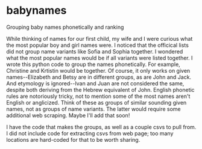 # babynames
Grouping baby names phonetically and ranking

While thinking of names for our first child, my wife and I were curious what the most 
popular boy and girl names were.  I noticed that the officical lists did not group name variants like Sofia and Sophia together.  I wondered what the most popular names would be if all variants were listed together.
I wrote this python code to group the names phonetically.  For example, Christine and Krtistin would be together.  Of course, it only works on given names--Elizabeth and Betsy are in different groups, as are John and Jack.  And etymology is ignored--Ivan and Juan are not considered the same, despite both deriving from the Hebrew equivalent of John.  English phonetic rules are notoriously tricky, not to mention some of the most names aren't English or anglicized.
Think of these as groups of similar sounding given names, not as groups of name variants.  The latter would require some additional web scraping.  Maybe I'll add that soon!

I have the code that makes the groups, as well as a couple csvs to pull from.  I did not include code for extracting csvs from web page; too many locations are hard-coded for that to be worth sharing.
